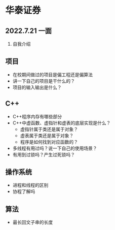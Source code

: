# 华泰证券
## 2022.7.21 一面
1. 自我介绍

## 项目
- 在校期间做过的项目是偏工程还是偏算法
- 讲一下自己的项目是干什么的？
- 项目的输入输出是什么？

## C++
- C++程序内存有哪些部分
- C++中虚函数、虚指针和虚表的底层实现是什么？
  - 虚指针属于类还是属于对象？
  - 虚表属于类还是属于对象？
  - 程序是如何找到对应函数的？
- 多线程有用过吗？说一下自己的使用场景？
- 有用到过锁吗？产生过死锁吗？

## 操作系统

- 进程和线程的区别
- 协程了解吗

## 算法
- 最长回文子串的长度